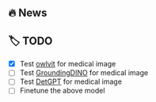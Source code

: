 ## :fire: News
<!-- - **`2023/06/17`**: -->

## :label: TODO 
- [X] Test [owlvit](https://huggingface.co/google/owlvit-base-patch16) for medical image
- [ ] Test [GroundingDINO](https://github.com/IDEA-Research/GroundingDINO) for medical image
- [ ] Test [DetGPT](https://github.com/OptimalScale/DetGPT) for medical image
- [ ] Finetune the above model